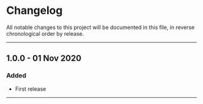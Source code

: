 # Changelog

All notable changes to this project will be documented in this file, in reverse chronological order by release.

---

## 1.0.0 - 01 Nov 2020

### Added

- First release

---
